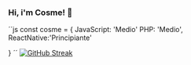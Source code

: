 ### Hi, i'm Cosme! 👋
´´js
  const cosme = {
    JavaScript: 'Medio'
    PHP: 'Medio',
    ReactNative:'Principiante'
    
  }
´´
[![GitHub Streak](http://github-readme-streak-stats.herokuapp.com?user=CsmFulanito&theme=gruvbox&hide_border=true&date_format=j%20M%5B%20Y%5D&locale=es)](https://git.io/streak-stats)
<!--

-->
